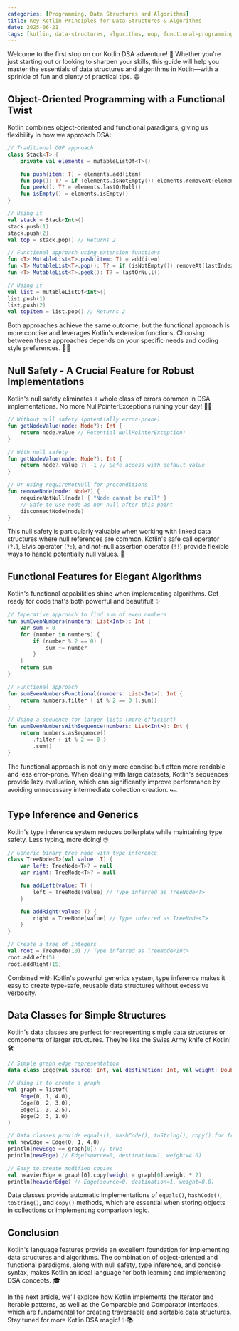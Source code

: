 ```yaml
---
categories: [Programming, Data Structures and Algorithms]
title: Key Kotlin Principles for Data Structures & Algorithms
date: 2025-06-21
tags: [kotlin, data-structures, algorithms, oop, functional-programming]
---
```


Welcome to the first stop on our Kotlin DSA adventure! 🎉 Whether you're just starting out or looking to sharpen your skills, this guide will help you master the essentials of data structures and algorithms in Kotlin—with a sprinkle of fun and plenty of practical tips. 😄

## Object-Oriented Programming with a Functional Twist

Kotlin combines object-oriented and functional paradigms, giving us flexibility in how we approach DSA:

```kotlin
// Traditional OOP approach
class Stack<T> {
    private val elements = mutableListOf<T>()

    fun push(item: T) = elements.add(item)
    fun pop(): T? = if (elements.isNotEmpty()) elements.removeAt(elements.lastIndex) else null
    fun peek(): T? = elements.lastOrNull()
    fun isEmpty() = elements.isEmpty()
}

// Using it
val stack = Stack<Int>()
stack.push(1)
stack.push(2)
val top = stack.pop() // Returns 2

// Functional approach using extension functions
fun <T> MutableList<T>.push(item: T) = add(item)
fun <T> MutableList<T>.pop(): T? = if (isNotEmpty()) removeAt(lastIndex) else null
fun <T> MutableList<T>.peek(): T? = lastOrNull()

// Using it
val list = mutableListOf<Int>()
list.push(1)
list.push(2)
val topItem = list.pop() // Returns 2
```

Both approaches achieve the same outcome, but the functional approach is more concise and leverages Kotlin's extension functions. Choosing between these approaches depends on your specific needs and coding style preferences. 🧑‍💻

## Null Safety - A Crucial Feature for Robust Implementations

Kotlin's null safety eliminates a whole class of errors common in DSA implementations. No more NullPointerExceptions ruining your day! 🚫🐞

```kotlin
// Without null safety (potentially error-prone)
fun getNodeValue(node: Node?): Int {
    return node.value // Potential NullPointerException!
}

// With null safety
fun getNodeValue(node: Node?): Int {
    return node?.value ?: -1 // Safe access with default value
}

// Or using requireNotNull for preconditions
fun removeNode(node: Node?) {
    requireNotNull(node) { "Node cannot be null" }
    // Safe to use node as non-null after this point
    disconnectNode(node)
}
```

This null safety is particularly valuable when working with linked data structures where null references are common. Kotlin's safe call operator (`?.`), Elvis operator (`?:`), and not-null assertion operator (`!!`) provide flexible ways to handle potentially null values. 🦺

## Functional Features for Elegant Algorithms

Kotlin's functional capabilities shine when implementing algorithms. Get ready for code that's both powerful and beautiful! ✨

```kotlin
// Imperative approach to find sum of even numbers
fun sumEvenNumbers(numbers: List<Int>): Int {
    var sum = 0
    for (number in numbers) {
        if (number % 2 == 0) {
            sum += number
        }
    }
    return sum
}

// Functional approach
fun sumEvenNumbersFunctional(numbers: List<Int>): Int {
    return numbers.filter { it % 2 == 0 }.sum()
}

// Using a sequence for larger lists (more efficient)
fun sumEvenNumbersWithSequence(numbers: List<Int>): Int {
    return numbers.asSequence()
        .filter { it % 2 == 0 }
        .sum()
}
```

The functional approach is not only more concise but often more readable and less error-prone. When dealing with large datasets, Kotlin's sequences provide lazy evaluation, which can significantly improve performance by avoiding unnecessary intermediate collection creation. 🏎️

## Type Inference and Generics

Kotlin's type inference system reduces boilerplate while maintaining type safety. Less typing, more doing! 🤓

```kotlin
// Generic binary tree node with type inference
class TreeNode<T>(val value: T) {
    var left: TreeNode<T>? = null
    var right: TreeNode<T>? = null

    fun addLeft(value: T) {
        left = TreeNode(value) // Type inferred as TreeNode<T>
    }

    fun addRight(value: T) {
        right = TreeNode(value) // Type inferred as TreeNode<T>
    }
}

// Create a tree of integers
val root = TreeNode(10) // Type inferred as TreeNode<Int>
root.addLeft(5)
root.addRight(15)
```

Combined with Kotlin's powerful generics system, type inference makes it easy to create type-safe, reusable data structures without excessive verbosity.

## Data Classes for Simple Structures

Kotlin's data classes are perfect for representing simple data structures or components of larger structures. They're like the Swiss Army knife of Kotlin! 🛠️

```kotlin
// Simple graph edge representation
data class Edge(val source: Int, val destination: Int, val weight: Double = 1.0)

// Using it to create a graph
val graph = listOf(
    Edge(0, 1, 4.0),
    Edge(0, 2, 3.0),
    Edge(1, 3, 2.5),
    Edge(2, 3, 1.0)
)

// Data classes provide equals(), hashCode(), toString(), copy() for free
val newEdge = Edge(0, 1, 4.0)
println(newEdge == graph[0]) // true
println(newEdge) // Edge(source=0, destination=1, weight=4.0)

// Easy to create modified copies
val heavierEdge = graph[0].copy(weight = graph[0].weight * 2)
println(heavierEdge) // Edge(source=0, destination=1, weight=8.0)
```

Data classes provide automatic implementations of `equals()`, `hashCode()`, `toString()`, and `copy()` methods, which are essential when storing objects in collections or implementing comparison logic.

## Conclusion

Kotlin's language features provide an excellent foundation for implementing data structures and algorithms. The combination of object-oriented and functional paradigms, along with null safety, type inference, and concise syntax, makes Kotlin an ideal language for both learning and implementing DSA concepts. 🎓

In the next article, we'll explore how Kotlin implements the Iterator and Iterable patterns, as well as the Comparable and Comparator interfaces, which are fundamental for creating traversable and sortable data structures. Stay tuned for more Kotlin DSA magic! ✨📚
